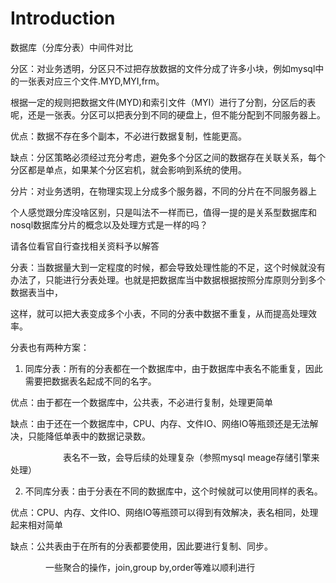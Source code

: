 # Introduction

数据库（分库分表）中间件对比

分区：对业务透明，分区只不过把存放数据的文件分成了许多小块，例如mysql中的一张表对应三个文件.MYD,MYI,frm。



根据一定的规则把数据文件\(MYD\)和索引文件（MYI）进行了分割，分区后的表呢，还是一张表。分区可以把表分到不同的硬盘上，但不能分配到不同服务器上。



优点：数据不存在多个副本，不必进行数据复制，性能更高。

缺点：分区策略必须经过充分考虑，避免多个分区之间的数据存在关联关系，每个分区都是单点，如果某个分区宕机，就会影响到系统的使用。

 



分片：对业务透明，在物理实现上分成多个服务器，不同的分片在不同服务器上



个人感觉跟分库没啥区别，只是叫法不一样而已，值得一提的是关系型数据库和nosql数据库分片的概念以及处理方式是一样的吗？



请各位看官自行查找相关资料予以解答



 



分表：当数据量大到一定程度的时候，都会导致处理性能的不足，这个时候就没有办法了，只能进行分表处理。也就是把数据库当中数据根据按照分库原则分到多个数据表当中，



这样，就可以把大表变成多个小表，不同的分表中数据不重复，从而提高处理效率。



分表也有两种方案：



1. 同库分表：所有的分表都在一个数据库中，由于数据库中表名不能重复，因此需要把数据表名起成不同的名字。



优点：由于都在一个数据库中，公共表，不必进行复制，处理更简单

缺点：由于还在一个数据库中，CPU、内存、文件IO、网络IO等瓶颈还是无法解决，只能降低单表中的数据记录数。

　　　　　　表名不一致，会导后续的处理复杂（参照mysql meage存储引擎来处理）



2. 不同库分表：由于分表在不同的数据库中，这个时候就可以使用同样的表名。



优点：CPU、内存、文件IO、网络IO等瓶颈可以得到有效解决，表名相同，处理起来相对简单

缺点：公共表由于在所有的分表都要使用，因此要进行复制、同步。

　　　　一些聚合的操作，join,group by,order等难以顺利进行



